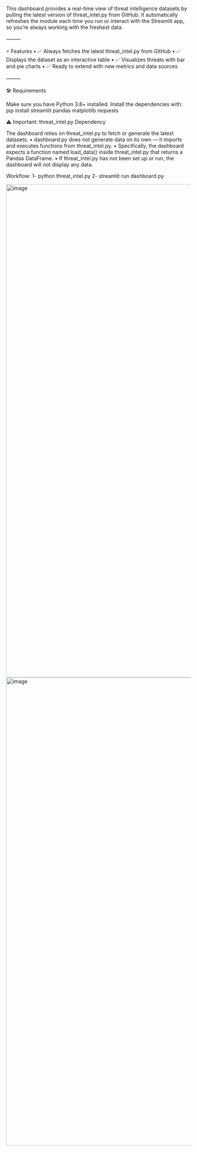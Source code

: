 This dashboard provides a real-time view of threat intelligence datasets by pulling the latest version of threat_intel.py from GitHub.
It automatically refreshes the module each time you run or interact with the Streamlit app, so you’re always working with the freshest data.

⸻

⚡ Features
	•	✅ Always fetches the latest threat_intel.py from GitHub
	•	✅ Displays the dataset as an interactive table
	•	✅ Visualizes threats with bar and pie charts
	•	✅ Ready to extend with new metrics and data sources

⸻

🛠️ Requirements

Make sure you have Python 3.8+ installed.
Install the dependencies with:
pip install streamlit pandas matplotlib requests

⚠️ Important: threat_intel.py Dependency

The dashboard relies on threat_intel.py to fetch or generate the latest datasets.
	•	dashboard.py does not generate data on its own — it imports and executes functions from threat_intel.py.
	•	Specifically, the dashboard expects a function named load_data() inside threat_intel.py that returns a Pandas DataFrame.
	•	If threat_intel.py has not been set up or run, the dashboard will not display any data.

 Workflow:
 1- python threat_intel.py
 2- streamlit run dashboard.py


<img width="2658" height="1340" alt="image" src="https://github.com/user-attachments/assets/0dd77bd8-426a-443d-a0f6-ef16225481ea" />
<img width="2644" height="1272" alt="image" src="https://github.com/user-attachments/assets/f49e4145-0819-4b58-927b-14b45b22af14" />


 

